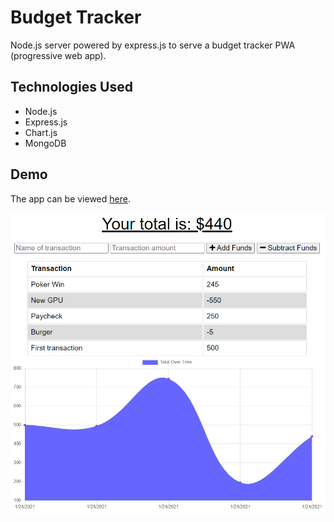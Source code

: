 # Budget Tracker
Node.js server powered by express.js to serve a budget tracker PWA (progressive web app).

## Technologies Used
- Node.js
- Express.js
- Chart.js
- MongoDB

## Demo
The app can be viewed [here](https://bdbudget.herokuapp.com).

![Demo](./assets/img/demo.png)